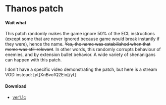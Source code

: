 # Thanos patch

#### Wait what
This patch randomly makes the game ignore 50% of the ECL instructions (except some that are never ignored because game would break instantly if they were), hence the name. ~~Yes, the name was estabilished when that meme was still relevant~~. In other words, this randomly corrupts behaviour of enemies, and by extension bullet behavior. A wide variety of shenanigans can happen with this patch.

I don't have a specific video demonstrating the patch, but here is a stream VOD instead:
[yt]XnBvofQ2Eio[/yt]

#### Download
- [ver1.1c](content/patches/files/thanos_1.1c.zip)
